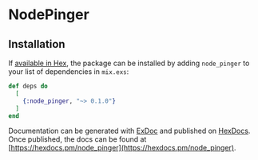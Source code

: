 # NodePinger

## Installation

If [available in Hex](https://hex.pm/docs/publish), the package can be installed
by adding `node_pinger` to your list of dependencies in `mix.exs`:

```elixir
def deps do
  [
    {:node_pinger, "~> 0.1.0"}
  ]
end
```

Documentation can be generated with [ExDoc](https://github.com/elixir-lang/ex_doc)
and published on [HexDocs](https://hexdocs.pm). Once published, the docs can
be found at [https://hexdocs.pm/node_pinger](https://hexdocs.pm/node_pinger).

